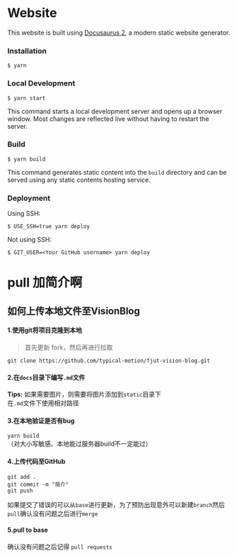 # Website

This website is built using [Docusaurus 2](https://docusaurus.io/), a modern static website generator.

### Installation

```
$ yarn
```

### Local Development

```
$ yarn start
```

This command starts a local development server and opens up a browser window. Most changes are reflected live without having to restart the server.

### Build

```
$ yarn build
```

This command generates static content into the `build` directory and can be served using any static contents hosting service.

### Deployment

Using SSH:

```
$ USE_SSH=true yarn deploy
```

Not using SSH:

```
$ GIT_USER=<Your GitHub username> yarn deploy
```

# pull 加简介啊

## 如何上传本地文件至VisionBlog
#### 1.使用git将项目克隆到本地
> 首先更新 fork，然后再进行拉取
```
git clone https://github.com/typical-motion/fjut-vision-blog.git
```

#### 2.在``docs``目录下编写``.md``文件

**Tips:** 如果需要图片，则需要将图片添加到``static``目录下  
在``.md``文件下使用相对路径

#### 3.在本地验证是否有bug  
```yarn build```  
（对大小写敏感、本地能过服务器build不一定能过）

#### 4.上传代码至GitHub  

```
git add . 
git commit -m "简介"  
git push
```
如果提交了错误的可以从`base`进行更新，为了预防出现意外可以新建`branch`然后`pull`确认没有问题之后进行`merge`

#### 5.pull to base 

确认没有问题之后记得 `pull requests`
